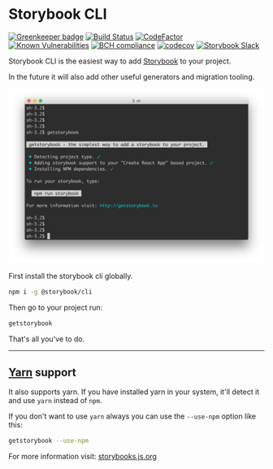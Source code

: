 # Storybook CLI
[![Greenkeeper badge](https://badges.greenkeeper.io/storybooks/storybook.svg)](https://greenkeeper.io/)
[![Build Status](https://travis-ci.org/storybooks/storybook.svg?branch=master)](https://travis-ci.org/storybooks/storybook)
[![CodeFactor](https://www.codefactor.io/repository/github/storybooks/storybook/badge)](https://www.codefactor.io/repository/github/storybooks/storybook)
[![Known Vulnerabilities](https://snyk.io/test/github/storybooks/storybook/8f36abfd6697e58cd76df3526b52e4b9dc894847/badge.svg)](https://snyk.io/test/github/storybooks/storybook/8f36abfd6697e58cd76df3526b52e4b9dc894847)
[![BCH compliance](https://bettercodehub.com/edge/badge/storybooks/storybook)](https://bettercodehub.com/results/storybooks/storybook) [![codecov](https://codecov.io/gh/storybooks/storybook/branch/master/graph/badge.svg)](https://codecov.io/gh/storybooks/storybook)
[![Storybook Slack](https://storybooks-slackin.herokuapp.com/badge.svg)](https://storybooks-slackin.herokuapp.com/)

Storybook CLI is the easiest way to add [Storybook](https://github.com/storybooks/storybook) to your project.

In the future it will also add other useful generators and migration tooling.

![Screenshot](docs/getstorybook.png)

First install the storybook cli globally.

```sh
npm i -g @storybook/cli
```

Then go to your project run:

```sh
getstorybook
```

That's all you've to do.

---

## [Yarn](https://github.com/yarnpkg/yarn) support

It also supports yarn.
If you have installed yarn in your system, it'll detect it and use `yarn` instead of `npm`.

If you don't want to use `yarn` always you can use the `--use-npm` option like this:

```sh
getstorybook --use-npm
```

For more information visit: [storybooks.js.org](https://storybooks.js.org)
